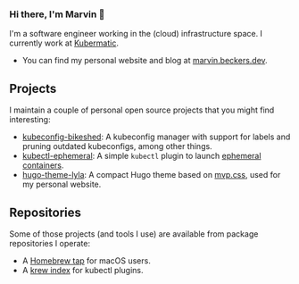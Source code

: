 ### Hi there, I'm Marvin :wave:

I'm a software engineer working in the (cloud) infrastructure space. I currently work at [Kubermatic](https://github.com/kubermatic).

- You can find my personal website and blog at <a rel="me" href="https://marvin.beckers.dev">marvin.beckers.dev</a>.

## Projects

I maintain a couple of personal open source projects that you might find interesting:

- [kubeconfig-bikeshed](https://github.com/embik/kubeconfig-bikeshed): A kubeconfig manager with support for labels and pruning outdated kubeconfigs, among other things.
- [kubectl-ephemeral](https://github.com/embik/kubectl-ephemeral): A simple `kubectl` plugin to launch [ephemeral containers](https://kubernetes.io/docs/concepts/workloads/pods/ephemeral-containers/).
- [hugo-theme-lyla](https://github.com/embik/hugo-theme-lyla): A compact Hugo theme based on [mvp.css](https://github.com/andybrewer/mvp), used for my personal website.

## Repositories

Some of those projects (and tools I use) are available from package repositories I operate:

- A [Homebrew tap](https://github.com/embik/homebrew-tap) for macOS users.
- A [krew index](https://github.com/embik/krew-index) for kubectl plugins.
